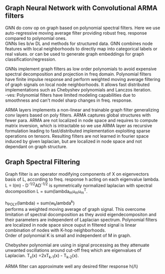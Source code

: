 Graph Neural Network with Convolutional ARMA filters
----------------------
GNN do conv op on graph based on polynomial spectral filters. Here we use auto-regressive moving average filter providing robust freq. response compared to polynomial ones.   
GNNs lies b/w DL and methods for structured data. GNN combines node features with local neighborhoods to directly map into categorical labels or real values. or can be used to generate graph embeddings for graph classification/regression.


GNNs implement graph filters as low order polynomials to avoid expensive spectral decomposition and projection in freq domain. Polynomial filters have finite impulse response and perform weighted moving average filtering of graph signals on local node neighborhoods. It allows fast distributed implementations such as Chebyshev polynomials and Lanczos iteration.     
-ves: Polynomial filters have limited modeling capabilities due to smoothness and can't model sharp changes in freq. response.    



ARMA layers implements a non-linear and trainable graph filter generalizing conv layers based on poly filters. ARMA captures global structures with fewer para. ARMA are not localized in node space and requires to compute matrix inversion, which is intractable so we use ARMA layer as recursive formulation leading to fast/distributed implementation exploiting sparse operations on tensors. Resulting filters are not learned in fourier space induced by given laplacian, but are localized in node space and not dependant on graph structure.    


Graph Spectral Filtering
-------------------
Graph filter is an operator modifying components of X on eigenvectors basis of L, according to freq. response h acting on each eigenvalue lambda. L = I(m) - D<sup>-1/2</sup>AD<sup>-1/2</sup> is symmetrically normalized laplacian with spectral docomposition L = sum(lambda<sub>m</sub>u<sub>m</sub>u<sub>m</sub><sup>T</sup>.     

h<sub>POLY</sub>(lambda) = sum(w<sub>k</sub>lambda<sup>k</sup>)     
performs a weighted moving average of graph signal. This overcome limitation of spectral docomposition as they avoid eigendecompositon and their parameters are independent of Laplacian spectrum. Polynomial filters are localized in node space since ouput in filtered signal is linear combination of nodes with K-hop neighborhoods.    
Order of polynomial K is small and independent of M in graph.

Chebyshev polynomial are using in signal processing as they attenuate unwanted oscillations around cut-off freq which are eigenvalues of Laplacian.  T<sub>x</sub>(x) =2xT<sub>k-1</sub>(x) - T<sub>k-2</sub>(x).     

ARMA filter can approximate well any desired filter response h(&Lambda;)  

